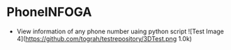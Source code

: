 # PhoneINFOGA

- View information of any phone number uaing python script
![Test Image 4](https://github.com/tograh/testrepository/3DTest.png 1.0k)
